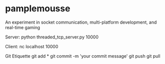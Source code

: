 pamplemousse
============

An experiment in socket communication, multi-platform development, and real-time gaming

Server:
	python threaded_tcp_server.py 10000

Client:
	nc localhost 10000

Git Etiquette
	git add *
	git commit -m 'your commit message'
	git push
	git pull

